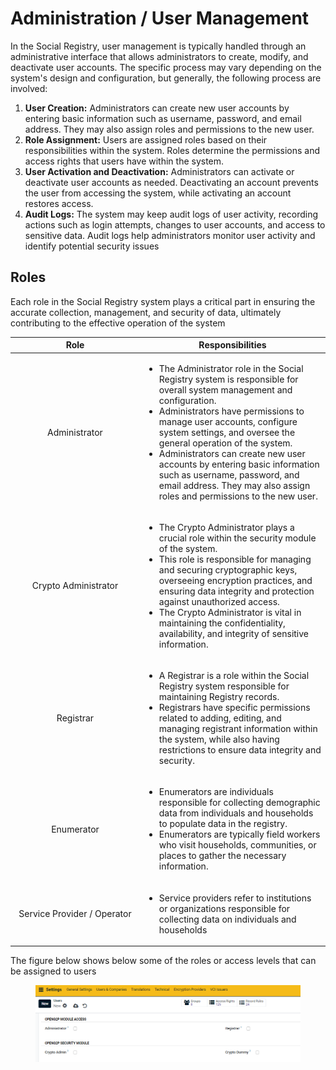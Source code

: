# Administration / User Management

In the Social Registry, user management is typically handled through an administrative interface that allows administrators to create, modify, and deactivate user accounts. The specific process may vary depending on the system's design and configuration, but generally, the following process are involved:

1. **User Creation:** Administrators can create new user accounts by entering basic information such as username, password, and email address. They may also assign roles and permissions to the new user.
2. **Role Assignment:** Users are assigned roles based on their responsibilities within the system. Roles determine the permissions and access rights that users have within the system.
3. **User Activation and Deactivation:** Administrators can activate or deactivate user accounts as needed. Deactivating an account prevents the user from accessing the system, while activating an account restores access.
4. **Audit Logs:** The system may keep audit logs of user activity, recording actions such as login attempts, changes to user accounts, and access to sensitive data. Audit logs help administrators monitor user activity and identify potential security issues

## Roles

Each role in the Social Registry system plays a critical part in ensuring the accurate collection, management, and security of data, ultimately contributing to the effective operation of the system



<table><thead><tr><th width="193" align="center">Role </th><th>Responsibilities</th></tr></thead><tbody><tr><td align="center">Administrator</td><td><ul><li>The Administrator role in the Social Registry system is responsible for overall system management and configuration.</li><li>Administrators have permissions to manage user accounts, configure system settings, and oversee the general operation of the system.</li><li>Administrators can create new user accounts by entering basic information such as username, password, and email address. They may also assign roles and permissions to the new user.</li></ul></td></tr><tr><td align="center">Crypto Administrator</td><td><ul><li>The Crypto Administrator plays a crucial role within the security module of the system.</li><li>This role is responsible for managing and securing cryptographic keys, overseeing encryption practices, and ensuring data integrity and protection against unauthorized access.</li><li>The Crypto Administrator is vital in maintaining the confidentiality, availability, and integrity of sensitive information.</li></ul></td></tr><tr><td align="center">Registrar</td><td><ul><li>A Registrar is a role within the Social Registry system responsible for maintaining Registry records.</li><li>Registrars have specific permissions related to adding, editing, and managing registrant information within the system, while also having restrictions to ensure data integrity and security.</li></ul></td></tr><tr><td align="center">Enumerator</td><td><ul><li>Enumerators are individuals responsible for collecting demographic data from individuals and households to populate data in the registry.</li><li>Enumerators are typically field workers who visit households, communities, or places to gather the necessary information.</li></ul></td></tr><tr><td align="center">Service Provider / Operator</td><td><ul><li>Service providers refer to institutions or organizations responsible for collecting data on individuals and households</li></ul></td></tr></tbody></table>

The figure below shows below some of the roles or access levels that can be assigned to users

<figure><img src="../../../.gitbook/assets/access-setting.PNG" alt=""><figcaption></figcaption></figure>
